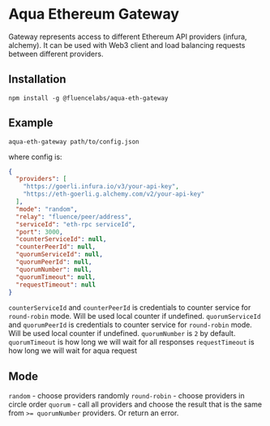 # Aqua Ethereum Gateway

Gateway represents access to different Ethereum API providers (infura, alchemy). It can be used with Web3 client and load balancing requests between different providers.


## Installation

```shell
npm install -g @fluencelabs/aqua-eth-gateway
```

## Example

```shell
aqua-eth-gateway path/to/config.json
```

where config is:

```json
{
  "providers": [
    "https://goerli.infura.io/v3/your-api-key",
    "https://eth-goerli.g.alchemy.com/v2/your-api-key"
  ],
  "mode": "random",
  "relay": "fluence/peer/address",
  "serviceId": "eth-rpc serviceId",
  "port": 3000,
  "counterServiceId": null,
  "counterPeerId": null,
  "quorumServiceId": null,
  "quorumPeerId": null,
  "quorumNumber": null,
  "quorumTimeout": null,
  "requestTimeout": null
}
```

`counterServiceId` and `counterPeerId` is credentials to counter service for `round-robin` mode. Will be used local counter if undefined.
`quorumServiceId` and `quorumPeerId` is credentials to counter service for `round-robin` mode. Will be used local counter if undefined.
`quorumNumber` is `2` by default.
`quorumTimeout` is how long we will wait for all responses
`requestTimeout` is how long we will wait for aqua request

## Mode

`random` - choose providers randomly
`round-robin` - choose providers in circle order
`quorum` - call all providers and choose the result that is the same from `>= quorumNumber` providers. Or return an error.
